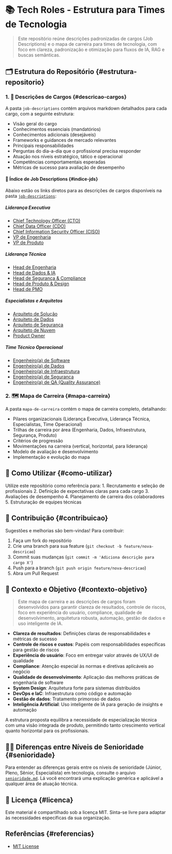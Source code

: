 <!--
title: "Tech Roles - Estrutura para Times de Tecnologia"
description: "Repositório de descrições de cargos e mapa de carreira para times de tecnologia, otimizado para IA, RAG e buscas semânticas."
author: "Tiago N Pinto Silva"
created_date: "2024-06-10"
updated_date: "2024-06-10"
version: "1.0.0"
confidence: "high"
tags:
  - job-descriptions
  - mapa-de-carreira
  - tecnologia
  - cargos
categories:
  - Carreira
  - Tecnologia
language: "pt-BR"
related_docs:
  - id: "senioridade.md"
    title: "Níveis de Senioridade em Tecnologia"
    relationship: "references"
  - id: "job-descriptions/arquiteto-de-solucao.md"
    title: "Arquiteto de Solução"
    relationship: "extends"
  - id: "mapa-de-carreira/mapa-carreira-tech.md"
    title: "Mapa de Carreira Tech"
    relationship: "references"
knowledge_graph:
  concepts:
    - id: "CONCEPT001"
      name: "Job Description"
    - id: "CONCEPT002"
      name: "Mapa de Carreira"
  relationships:
    - from: "CONCEPT001"
      to: "CONCEPT002"
      type: "references"
-->
<!--
⚠️ Bloco acima: metadados para busca semântica e IA. Pode ser ignorado na leitura.
-->
 
<!-- SEMANTIC_ID: DOC-TECH-ROLES-001 -->
<!-- KNOWLEDGE_DOMAIN: Carreira/Tecnologia/JobDescriptions -->
<!-- SEMANTIC_CONFIDENCE: HIGH -->

# 📚 Tech Roles - Estrutura para Times de Tecnologia

<!-- summary:start -->
> Este repositório reúne descrições padronizadas de cargos (Job Descriptions) e o mapa de carreira para times de tecnologia, com foco em clareza, padronização e otimização para fluxos de IA, RAG e buscas semânticas.
<!-- summary:end -->

## 🗂️ Estrutura do Repositório {#estrutura-repositorio}

### 1. 📝 Descrições de Cargos {#descricao-cargos}
A pasta `job-descriptions` contém arquivos markdown detalhados para cada cargo, com a seguinte estrutura:
- Visão geral do cargo
- Conhecimentos essenciais (mandatórios)
- Conhecimentos adicionais (desejáveis)
- Frameworks e guidances de mercado relevantes
- Principais responsabilidades
- Perguntas do dia-a-dia que o profissional precisa responder
- Atuação nos níveis estratégico, tático e operacional
- Competências comportamentais esperadas
- Métricas de sucesso para avaliação de desempenho

#### 📑 Índice de Job Descriptions {#indice-jds}

Abaixo estão os links diretos para as descrições de cargos disponíveis na pasta [`job-descriptions`](./job-descriptions/):

##### Liderança Executiva
- [Chief Technology Officer (CTO)](./job-descriptions/chief-technology-officer.md)
- [Chief Data Officer (CDO)](./job-descriptions/chief-data-officer.md)
- [Chief Information Security Officer (CISO)](./job-descriptions/chief-information-security-officer.md)
- [VP de Engenharia](./job-descriptions/vp-engenharia.md)
- [VP de Produto](./job-descriptions/vp-produto.md)

##### Liderança Técnica
- [Head de Engenharia](./job-descriptions/head-engenharia.md)
- [Head de Dados & IA](./job-descriptions/head-dados-ia.md)
- [Head de Segurança & Compliance](./job-descriptions/head-seguranca-compliance.md)
- [Head de Produto & Design](./job-descriptions/head-produto-design.md)
- [Head de PMO](./job-descriptions/head-pmo.md)

##### Especialistas e Arquitetos
- [Arquiteto de Solução](./job-descriptions/arquiteto-de-solucao.md)
- [Arquiteto de Dados](./job-descriptions/arquiteto-de-dados.md)
- [Arquiteto de Segurança](./job-descriptions/arquiteto-de-seguranca.md)
- [Arquiteto de Nuvem](./job-descriptions/arquiteto-de-nuvem.md)
- [Product Owner](./job-descriptions/product-owner.md)

##### Time Técnico Operacional
- [Engenheiro(a) de Software](./job-descriptions/engenheiro-software.md)
- [Engenheiro(a) de Dados](./job-descriptions/engenheiro-dados.md)
- [Engenheiro(a) de Infraestrutura](./job-descriptions/engenheiro-infraestrutura.md)
- [Engenheiro(a) de Segurança](./job-descriptions/engenheiro-seguranca.md)
- [Engenheiro(a) de QA (Quality Assurance)](./job-descriptions/engenheiro-qa.md)

### 2. 🗺️ Mapa de Carreira {#mapa-carreira}
A pasta `mapa-de-carreira` contém o mapa de carreira completo, detalhando:
- Pilares organizacionais (Liderança Executiva, Liderança Técnica, Especialistas, Time Operacional)
- Trilhas de carreira por área (Engenharia, Dados, Infraestrutura, Segurança, Produto)
- Critérios de progressão
- Movimentações na carreira (vertical, horizontal, para liderança)
- Modelo de avaliação e desenvolvimento
- Implementação e evolução do mapa

## 🚀 Como Utilizar {#como-utilizar}

<best-practice>
Utilize este repositório como referência para:
</best-practice>
1. Recrutamento e seleção de profissionais
2. Definição de expectativas claras para cada cargo
3. Avaliações de desempenho
4. Planejamento de carreira dos colaboradores
5. Estruturação de equipes técnicas

## 🤝 Contribuição {#contribuicao}

Sugestões e melhorias são bem-vindas! Para contribuir:
1. Faça um fork do repositório
2. Crie uma branch para sua feature (`git checkout -b feature/nova-descricao`)
3. Commit suas mudanças (`git commit -m 'Adiciona descrição para cargo X'`)
4. Push para a branch (`git push origin feature/nova-descricao`)
5. Abra um Pull Request

## 🎯 Contexto e Objetivo {#contexto-objetivo}

<!-- summary:start -->
> Este mapa de carreira e as descrições de cargos foram desenvolvidos para garantir clareza de resultados, controle de riscos, foco em experiência do usuário, compliance, qualidade de desenvolvimento, arquitetura robusta, automação, gestão de dados e uso inteligente de IA.
<!-- summary:end -->

- **Clareza de resultados**: Definições claras de responsabilidades e métricas de sucesso
- **Controle de riscos e custos**: Papéis com responsabilidades específicas para gestão de riscos
- **Experiência do usuário**: Foco em entregar valor através de UX/UI de qualidade
- **Compliance**: Atenção especial às normas e diretivas aplicáveis ao negócio
- **Qualidade de desenvolvimento**: Aplicação das melhores práticas de engenharia de software
- **System Design**: Arquitetura forte para sistemas distribuídos
- **DevOps e IaC**: Infraestrutura como código e automação
- **Gestão de dados**: Tratamento primoroso de dados
- **Inteligência Artificial**: Uso inteligente de IA para geração de insights e automação

A estrutura proposta equilibra a necessidade de especialização técnica com uma visão integrada de produto, permitindo tanto crescimento vertical quanto horizontal para os profissionais.

## 🧑‍💻 Diferenças entre Níveis de Senioridade {#senioridade}

Para entender as diferenças gerais entre os níveis de senioridade (Júnior, Pleno, Sênior, Especialista) em tecnologia, consulte o arquivo [`senioridade.md`](./senioridade.md). Lá você encontrará uma explicação genérica e aplicável a qualquer área de atuação técnica.

## 📄 Licença {#licenca}

Este material é compartilhado sob a licença MIT. Sinta-se livre para adaptar às necessidades específicas da sua organização.

## Referências {#referencias}

- [MIT License](https://opensource.org/licenses/MIT)